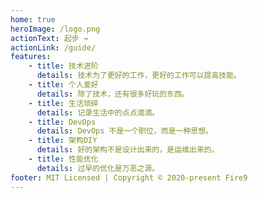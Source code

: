 ```yaml
---
home: true
heroImage: /logo.png
actionText: 起步 →
actionLink: /guide/
features:
    - title: 技术进阶
      details: 技术为了更好的工作，更好的工作可以提高技能。
    - title: 个人爱好
      details: 除了技术，还有很多好玩的东西。
    - title: 生活琐碎
      details: 记录生活中的点点滴滴。
    - title: DevOps
      details: DevOps 不是一个职位，而是一种思想。
    - title: 架构DIY
      details: 好的架构不是设计出来的，是运维出来的。
    - title: 性能优化
      details: 过早的优化是万恶之源。
footer: MIT Licensed | Copyright © 2020-present Fire9
---
```

